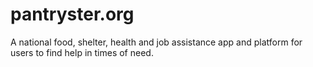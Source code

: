 # pantryster.org
A national food, shelter, health and job assistance  app and platform for users to find help in times of need.
